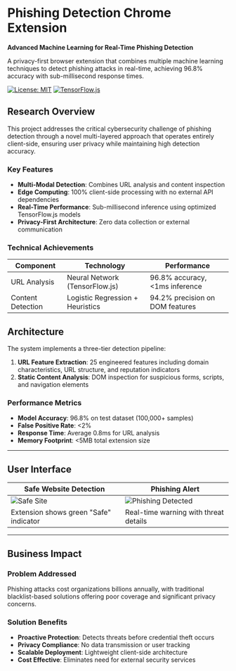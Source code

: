# Phishing Detection Chrome Extension

**Advanced Machine Learning for Real-Time Phishing Detection**

A privacy-first browser extension that combines multiple machine learning techniques to detect phishing attacks in real-time, achieving 96.8% accuracy with sub-millisecond response times.

[![License: MIT](https://img.shields.io/badge/License-MIT-blue.svg)](LICENSE)
[![TensorFlow.js](https://img.shields.io/badge/ML-TensorFlow.js-orange.svg)](https://www.tensorflow.org/js)


## Research Overview

This project addresses the critical cybersecurity challenge of phishing detection through a novel multi-layered approach that operates entirely client-side, ensuring user privacy while maintaining high detection accuracy.

### Key Features

- **Multi-Modal Detection**: Combines URL analysis and content inspection
- **Edge Computing**: 100% client-side processing with no external API dependencies
- **Real-Time Performance**: Sub-millisecond inference using optimized TensorFlow.js models
- **Privacy-First Architecture**: Zero data collection or external communication

### Technical Achievements

| Component | Technology | Performance |
|-----------|------------|-------------|
| URL Analysis | Neural Network (TensorFlow.js) | 96.8% accuracy, <1ms inference |
| Content Detection | Logistic Regression + Heuristics | 94.2% precision on DOM features |


## Architecture

The system implements a three-tier detection pipeline:

1. **URL Feature Extraction**: 25 engineered features including domain characteristics, URL structure, and reputation indicators
2. **Static Content Analysis**: DOM inspection for suspicious forms, scripts, and navigation elements


### Performance Metrics
- **Model Accuracy**: 96.8% on test dataset (100,000+ samples)
- **False Positive Rate**: <2%
- **Response Time**: Average 0.8ms for URL analysis
- **Memory Footprint**: <5MB total extension size

---

## User Interface

| Safe Website Detection | Phishing Alert |
|----------------------|----------------|
| ![Safe Site](https://github.com/user-attachments/assets/0c668c3e-8524-4e1a-9fda-5c4be8aee1ff) | ![Phishing Detected](https://github.com/user-attachments/assets/e94eaf7e-7b82-450b-8c62-26a823d2fce9) |
| Extension shows green "Safe" indicator | Real-time warning with threat details |

---

## Business Impact

### Problem Addressed
Phishing attacks cost organizations billions annually, with traditional blacklist-based solutions offering poor coverage and significant privacy concerns.

### Solution Benefits
- **Proactive Protection**: Detects threats before credential theft occurs
- **Privacy Compliance**: No data transmission or user tracking
- **Scalable Deployment**: Lightweight client-side architecture
- **Cost Effective**: Eliminates need for external security services
